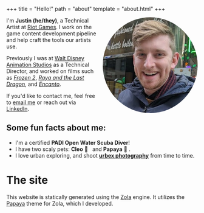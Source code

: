 +++
title = "Hello!"
path = "about"
template = "about.html"
+++

<img src="me.jpg" alt="A photo of me" class="bordered me-pic" align="right" style="margin-left: 1em; border-radius: 50%">

I'm **Justin (he/they)**, a Technical Artist at [Riot Games](https://www.riotgames.com/). I work on the game content development pipeline and help craft the tools our artists use.

Previously I was at [Walt Disney Animation Studios](https://disneyanimation.com/) as a Technical Director, and worked on films such as [_Frozen 2_](@/projects/frozen2/index.md), [_Raya and the Last Dragon_](@/projects/raya/index.md), and [_Encanto_](@/projects/encanto/index.md).

If you'd like to contact me, feel free to [email me](mailto:me@justintennant.me) or reach out via [LinkedIn](https://www.linkedin.com/in/justinmtennant).


## Some fun facts about me:

- I'm a certified **PADI Open Water Scuba Diver**!
- I have two scaly pets: <span title="Ball python (Python regius)">**Cleo** 🐍</span>   and <span title="Blue-tongued skink (Tiliqua gigas evanescens)">**Papaya** 🦎</span> .
- I love urban exploring, and shoot **[urbex photography](https://flickr.com/photos/cephalopi)** from time to time.


# The site

This website is statically generated using the [Zola](https://www.getzola.org/) engine. It utilizes the [Papaya](@/projects/papaya/index.md) theme for Zola, which I developed.
